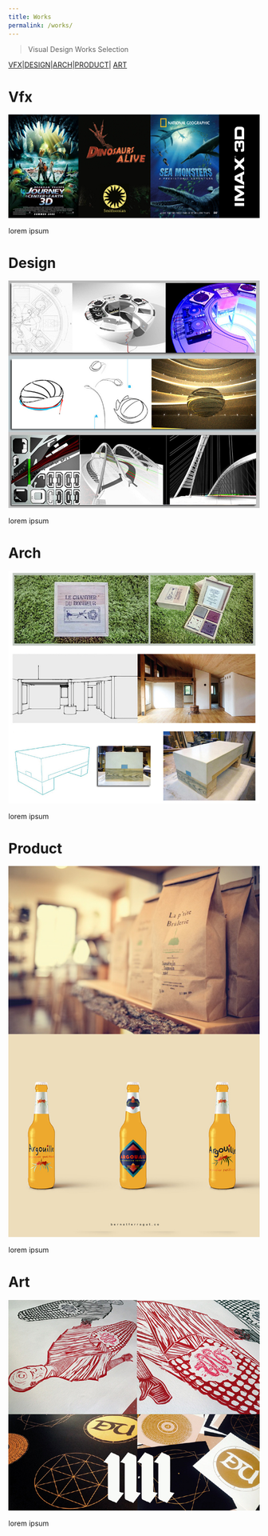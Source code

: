```yaml
---
title: Works
permalink: /works/
---
```


>Visual Design Works Selection

[VFX](#vfx)|[DESIGN](#design)|[ARCH](#Arch)|[PRODUCT](#product)| [ART](#art)

# Vfx

![IMAGE](/images/VFX1.jpg)

lorem ipsum

# Design

![IMAGE](/images/DESIGN1.jpg)

lorem ipsum

# Arch

![IMAGE](/images/INNER1.jpeg)

lorem ipsum

# Product

![PRODUCT](/images/PRODUCT1.jpg)

lorem ipsum

# Art

![IMAGE](/images/ART1.jpg)

lorem ipsum











